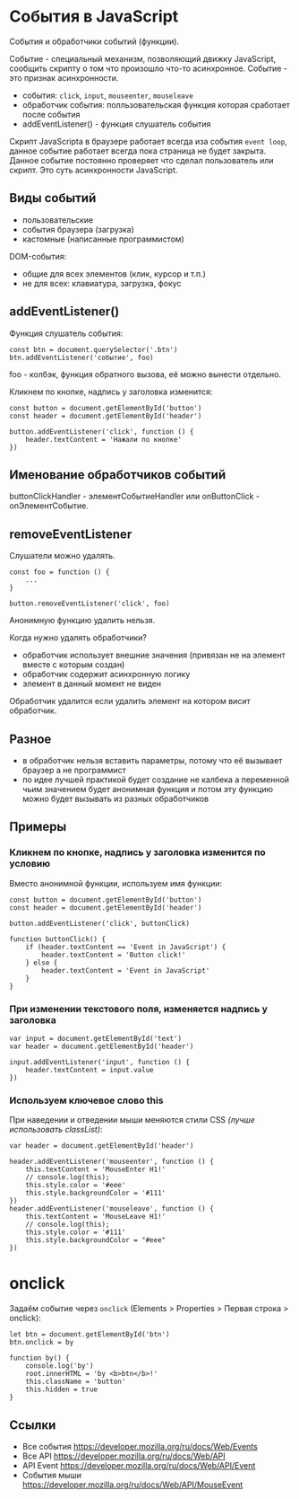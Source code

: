 # События в JavaScript
События и обработчики событий (функции).

Событие - специальный механизм, позволяющий движку JavaScript, сообщить скрипту о том что произошло что-то асинхронное. Событие - это признак асинхронности.

- события: `click`, `input`, `mouseenter`, `mouseleave`
- обработчик события: полльзовательская функция которая сработает после события
- addEventListener() - функция слушатель события

Скрипт JavaScripta в браузере работает всегда иза события `event loop`, данное событие работает всегда пока страница не будет закрыта. Данное событие постоянно проверяет что сделал пользователь или скрипт. Это суть асинхронности JavaScript.

## Виды событий
- пользовательские
- события браузера (загрузка)
- кастомные (написанные программистом)

DOM-события:
- общие для всех элементов (клик, курсор и т.п.)
- не для всех: клавиатура, загрузка, фокус

## addEventListener()
Функция слушатель события:

    const btn = document.querySelector('.btn')
    btn.addEventListener('событие', foo)

foo - колбэк, функция обратного вызова, её можно вынести отдельно.

Кликнем по кнопке, надпись у заголовка изменится:

    const button = document.getElementById('button')
    const header = document.getElementById('header')

    button.addEventListener('click', function () {
        header.textContent = 'Нажали по кнопке'
    })

## Именование обработчиков событий
buttonClickHandler - элементСобытиеHandler или onButtonClick - onЭлементСобытие.

## removeEventListener
Слушатели можно удалять.

    const foo = function () {
        ...
    }

    button.removeEventListener('click', foo)

Анонимную функцию удалить нельзя.

Когда нужно удалять обработчики?
- обработчик использует внешние значения (привязан не на элемент вместе с которым создан)
- обработчик содержит асинхронную логику
- элемент в данный момент не виден

Обработчик удалится если удалить элемент на котором висит обработчик.

## Разное
- в обработчик нельзя вставить параметры, потому что её вызывает браузер а не программист
- по идее лучшей практикой будет создание не калбека а переменной чьим значением будет анонимная функция и потом эту функцию можно будет вызывать из разных обработчиков

## Примеры
### Кликнем по кнопке, надпись у заголовка изменится по условию
Вместо анонимной функции, используем имя функции:

    const button = document.getElementById('button')
    const header = document.getElementById('header')

    button.addEventListener('click', buttonClick)

    function buttonClick() {
        if (header.textContent == 'Event in JavaScript') {
            header.textContent = 'Button click!'
        } else {
            header.textContent = 'Event in JavaScript'
        }
    }

### При изменении текстового поля, изменяется надпись у заголовка
    var input = document.getElementById('text')
    var header = document.getElementById('header')

    input.addEventListener('input', function () {
        header.textContent = input.value
    })

### Используем ключевое слово this
При наведении и отведении мыши меняются стили CSS *(лучше использовать classList)*:

    var header = document.getElementById('header')

    header.addEventListener('mouseenter', function () {
        this.textContent = 'MouseEnter H1!'
        // console.log(this);
        this.style.color = '#eee'
        this.style.backgroundColor = '#111'
    })
    header.addEventListener('mouseleave', function () {
        this.textContent = 'MouseLeave H1!'
        // console.log(this);
        this.style.color = '#111'
        this.style.backgroundColor = "#eee"
    })

# onclick
Задаём событие через `onclick` (Elements > Properties > Первая строка > onclick):

    let btn = document.getElementById('btn')
    btn.onclick = by

    function by() {
        console.log('by')
        root.innerHTML = 'by <b>btn</b>!'
        this.className = 'button'
        this.hidden = true
    }

## Ссылки
- Все события https://developer.mozilla.org/ru/docs/Web/Events
- Все API https://developer.mozilla.org/ru/docs/Web/API
- API Event https://developer.mozilla.org/ru/docs/Web/API/Event
- События мыши https://developer.mozilla.org/ru/docs/Web/API/MouseEvent
